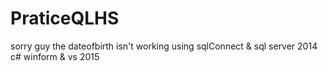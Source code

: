 # PraticeQLHS
sorry guy the dateofbirth isn't working
using sqlConnect & sql server 2014
c# winform & vs 2015
